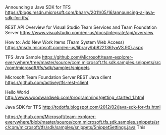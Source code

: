 
Announcing a Java SDK for TFS
https://blogs.msdn.microsoft.com/bharry/2011/05/16/announcing-a-java-sdk-for-tfs/
 
REST API Overview for Visual Studio Team Services and Team Foundation Server
https://www.visualstudio.com/en-us/docs/integrate/api/overview
 
How to: Add New Work Items (Team System Web Access)
https://msdn.microsoft.com/en-us/library/bb822136(v=VS.90).aspx
 
TFS Java Sample
https://github.com/Microsoft/team-explorer-everywhere/tree/master/source/com.microsoft.tfs.sdk.samples.snippets/src/com/microsoft/tfs/sdk/samples/snippets
 
 
Microsoft Team Foundation Server REST Java client
https://github.com/activey/tfs-rest-client
 
Hello World
http://www.woodwardweb.com/programming/getting_started_1.html
 
Java SDK for TFS
http://todotfs.blogspot.com/2012/02/java-sdk-for-tfs.html
 
 
 
https://github.com/Microsoft/team-explorer-everywhere/blob/master/source/com.microsoft.tfs.sdk.samples.snippets/src/com/microsoft/tfs/sdk/samples/snippets/SnippetSettings.java
This 
